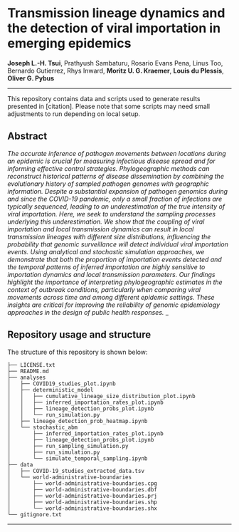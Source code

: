 # Transmission lineage dynamics and the detection of viral importation in emerging epidemics

**Joseph L.-H. Tsui**, Prathyush Sambaturu, Rosario Evans Pena, Linus Too, Bernardo Gutierrez, Rhys Inward, **Moritz U. G. Kraemer**, **Louis du Plessis**, **Oliver G. Pybus**

---

This repository contains data and scripts used to generate results
presented in [citation]. Please note that some scripts may need small adjustments to run depending on local setup.

## Abstract

_The accurate inference of pathogen movements between locations during an epidemic is crucial for measuring infectious disease spread and for informing effective control strategies. Phylogeographic methods can reconstruct historical patterns of disease dissemination by combining the evolutionary history of sampled pathogen genomes with geographic information. Despite a substantial expansion of pathogen genomics during and since the COVID-19 pandemic, only a small fraction of infections are typically sequenced, leading to an underestimation of the true intensity of viral importation. Here, we seek to understand the sampling processes underlying this underestimation. We show that the coupling of viral importation and local transmission dynamics can result in local transmission lineages with different size distributions, influencing the probability that genomic surveillance will detect individual viral importation events. Using analytical and stochastic simulation approaches, we demonstrate that both the proportion of importation events detected and the temporal patterns of inferred importation are highly sensitive to importation dynamics and local transmission parameters. Our findings highlight the importance of interpreting phylogeographic estimates in the context of outbreak conditions, particularly when comparing viral movements across time and among different epidemic settings. These insights are critical for improving the reliability of genomic epidemiology approaches in the design of public health responses._
_

## Repository usage and structure

The structure of this repository is shown below:

```
├── LICENSE.txt
├── README.md
├── analyses
│   ├── COVID19_studies_plot.ipynb
│   ├── deterministic_model
│   │   ├── cumulative_lineage_size_distribution_plot.ipynb
│   │   ├── inferred_importation_rates_plot.ipynb
│   │   ├── lineage_detection_probs_plot.ipynb
│   │   └── run_simulation.py
│   ├── lineage_detection_prob_heatmap.ipynb
│   └── stochastic_abm
│       ├── inferred_importation_rates_plot.ipynb
│       ├── lineage_detection_probs_plot.ipynb
│       ├── run_sampling_simulation.py
│       ├── run_simulation.py
│       └── simulate_temporal_sampling.ipynb
├── data
│   ├── COVID-19_studies_extracted_data.tsv
│   └── world-administrative-boundaries
│       ├── world-administrative-boundaries.cpg
│       ├── world-administrative-boundaries.dbf
│       ├── world-administrative-boundaries.prj
│       ├── world-administrative-boundaries.shp
│       └── world-administrative-boundaries.shx
└── gitignore.txt
```

---